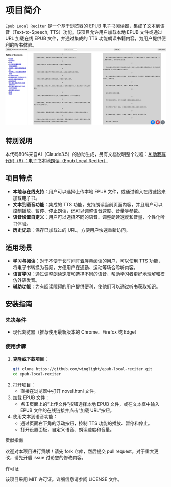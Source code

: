 # 项目简介

`Epub Local Reciter` 是一个基于浏览器的 EPUB 电子书阅读器，集成了文本到语音（Text-to-Speech, TTS）功能。该项目允许用户加载本地 EPUB 文件或通过 URL 加载在线 EPUB 文件，并通过集成的 TTS 功能朗读书籍内容，为用户提供便利的听书体验。
![软件截屏](./screenshot/screenshot.jpg)

## 特别说明

本代码80%来自AI（Claude3.5）的协助生成，另有文档说明整个过程：[AI助我写代码（6）：电子书本地朗读（Epub Local Reciter）](https://www.broyustudio.com/2024/09/04/AI-Help-Epub-Local-Reciter.html)

## 项目特点

- **本地与在线支持**：用户可以选择上传本地 EPUB 文件，或通过输入在线链接来加载电子书。
- **文本到语音功能**：集成的 TTS 功能，支持朗读当前页面内容，并且用户可以控制播放、暂停、停止朗读，还可以调整语音速度、音量等参数。
- **语音设置自定义**：用户可以选择不同的语音、调整朗读速度和音量，个性化听书体验。
- **历史记录**：保存已加载过的 URL，方便用户快速重新访问。

## 适用场景

- **学习与阅读**：对于不便于长时间盯着屏幕阅读的用户，可以使用 TTS 功能，将电子书转换为音频，方便用户在通勤、运动等场合聆听内容。
- **语言学习**：通过调整朗读速度和选择不同的语音，帮助学习者更好地理解和模仿外语发音。
- **辅助功能**：为有阅读障碍的用户提供便利，使他们可以通过听书获取知识。

## 安装指南

### 先决条件

- 现代浏览器（推荐使用最新版本的 Chrome、Firefox 或 Edge）

### 使用步骤

1. **克隆或下载项目**：
   ```bash
   git clone https://github.com/winglight/epub-local-reciter.git
   cd epub-local-reciter
   ```
2.	打开项目：
	*	直接在浏览器中打开 novel.html 文件。
3.	加载 EPUB 文件：
	*	点击页面上的“上传文件”按钮选择本地 EPUB 文件，或在文本框中输入 EPUB 文件的在线链接并点击“加载 URL”按钮。
4.	使用文本到语音功能：
	*	通过页面右下角的浮动按钮，控制 TTS 功能的播放、暂停和停止。
	*	打开设置面板，自定义语音、朗读速度和音量。

贡献指南

欢迎对本项目进行贡献！请先 fork 仓库，然后提交 pull request。对于重大更改，请先开启 issue 讨论您的修改内容。

许可证

该项目采用 MIT 许可证。详细信息请参阅 LICENSE 文件。